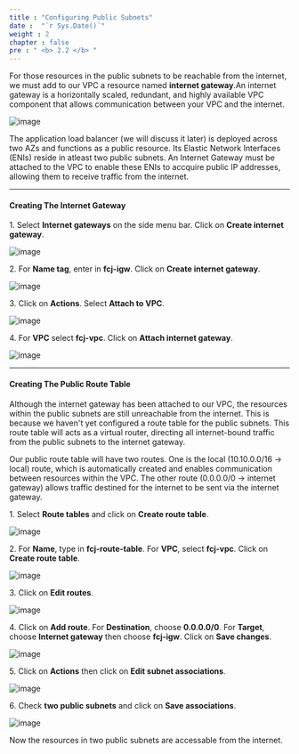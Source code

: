 ```yaml
---
title : "Configuring Public Subnets"
date :  "`r Sys.Date()`" 
weight : 2
chapter : false
pre : " <b> 2.2 </b> "
---
```


For those resources in the public subnets to be reachable from the internet, we must add to our VPC a resource named **internet gateway**.An internet gateway is a horizontally scaled, redundant, and highly available VPC component that allows communication between your VPC and the internet.

![image](/images/2.2/1.svg)

The application load balancer (we will discuss it later) is deployed across two AZs and functions as a public resource. Its Elastic Network Interfaces (ENIs) reside in atleast two public subnets. An Internet Gateway must be attached to the VPC to enable these ENIs to accquire public IP addresses, allowing them to receive traffic from the internet. 

___

#### Creating The Internet Gateway

1\. Select **Internet gateways** on the side menu bar. Click on **Create internet gateway**.

![image](/images/2.2/Group17.png)

2\. For **Name tag**, enter in **fcj-igw**. Click on **Create internet gateway**.

![image](/images/2.2/Group18.png)

3\. Click on **Actions**. Select **Attach to VPC**.

![image](/images/2.2/Group19.png)

4\. For **VPC** select **fcj-vpc**. Click on **Attach internet gateway**.

![image](/images/2.2/Group18.png)

___

#### Creating The Public Route Table

Although the internet gateway has been attached to our VPC, the resources within the public subnets are still unreachable from the internet. This is because we haven't yet configured a route table for the public subnets. This route table will acts as a virtual router, directing all internet-bound traffic from the public subnets to the internet gateway.

Our public route table will have two routes. One is the local (10.10.0.0/16 -> local) route, which is automatically created and enables communication between resources within the VPC. The other route (0.0.0.0/0 -> internet gateway) allows traffic destined for the internet to be sent via the internet gateway.

1\. Select **Route tables** and click on **Create route table**.

![image](/images/2.2/Group21.png)

2\. For **Name**, type in **fcj-route-table**. For **VPC**, select **fcj-vpc**. Click on **Create route table**.

![image](/images/2.2/Group22.png)

3\. Click on **Edit routes**.

![image](/images/2.2/Group23.png)

4\. Click on **Add route**. For **Destination**, choose **0.0.0.0/0**. For **Target**, choose **Internet gateway** then choose **fcj-igw**. Click on **Save changes**.

![image](/images/2.2/Group24.png)

5\. Click on **Actions** then click on **Edit subnet associations**.

![image](/images/2.2/Group25.png)

6\. Check **two public subnets** and click on **Save associations**.

![image](/images/2.2/Group26.png)

Now the resources in two public subnets are accessable from the internet. 